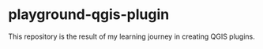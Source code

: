 # playground-qgis-plugin
This repository is the result of my learning journey in creating QGIS plugins.
